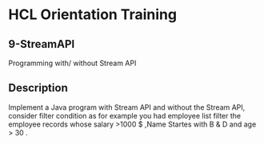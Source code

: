 # HCL Orientation Training

## 9-StreamAPI  
   Programming with/ without Stream API  
  
## Description
Implement a Java program with Stream API and without the Stream API, consider filter condition as for example you had employee list filter the employee records whose salary >1000 $ ,Name Startes with B & D and age > 30 .  
